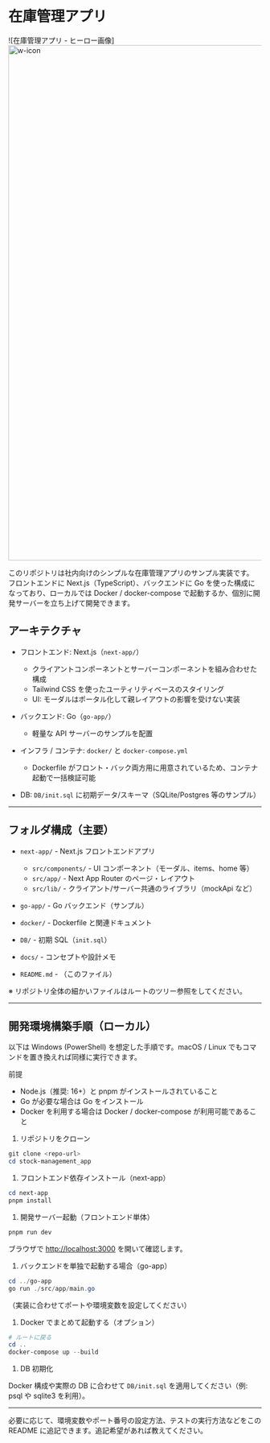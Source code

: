 # 在庫管理アプリ

![在庫管理アプリ - ヒーロー画像]<img width="1536" height="1024" alt="w-icon" src="https://github.com/user-attachments/assets/ee6c8da9-9b31-4393-93ea-3f0fe16ce0e4" />



このリポジトリは社内向けのシンプルな在庫管理アプリのサンプル実装です。
フロントエンドに Next.js（TypeScript）、バックエンドに Go を使った構成になっており、ローカルでは Docker / docker-compose で起動するか、個別に開発サーバーを立ち上げて開発できます。

## アーキテクチャ

- フロントエンド: Next.js（`next-app/`）

  - クライアントコンポーネントとサーバーコンポーネントを組み合わせた構成
  - Tailwind CSS を使ったユーティリティベースのスタイリング
  - UI: モーダルはポータル化して親レイアウトの影響を受けない実装
- バックエンド: Go（`go-app/`）

  - 軽量な API サーバーのサンプルを配置
- インフラ / コンテナ: `docker/` と `docker-compose.yml`

  - Dockerfile がフロント・バック両方用に用意されているため、コンテナ起動で一括検証可能
- DB: `DB/init.sql` に初期データ/スキーマ（SQLite/Postgres 等のサンプル）

---

## フォルダ構成（主要）

- `next-app/` - Next.js フロントエンドアプリ

  - `src/components/` - UI コンポーネント（モーダル、items、home 等）
  - `src/app/` - Next App Router のページ・レイアウト
  - `src/lib/` - クライアント/サーバー共通のライブラリ（mockApi など）
- `go-app/` - Go バックエンド（サンプル）
- `docker/` - Dockerfile と関連ドキュメント
- `DB/` - 初期 SQL（`init.sql`）
- `docs/` - コンセプトや設計メモ
- `README.md` - （このファイル）

※ リポジトリ全体の細かいファイルはルートのツリー参照をしてください。

---

## 開発環境構築手順（ローカル）

以下は Windows (PowerShell) を想定した手順です。macOS / Linux でもコマンドを置き換えれば同様に実行できます。

前提

- Node.js（推奨: 16+）と pnpm がインストールされていること
- Go が必要な場合は Go をインストール
- Docker を利用する場合は Docker / docker-compose が利用可能であること

1. リポジトリをクローン

```powershell
git clone <repo-url>
cd stock-management_app
```

1. フロントエンド依存インストール（next-app）

```powershell
cd next-app
pnpm install
```

1. 開発サーバー起動（フロントエンド単体）

```powershell
pnpm run dev
```

ブラウザで <http://localhost:3000> を開いて確認します。

1. バックエンドを単独で起動する場合（go-app）

```powershell
cd ../go-app
go run ./src/app/main.go
```

（実装に合わせてポートや環境変数を設定してください）

1. Docker でまとめて起動する（オプション）

```powershell
# ルートに戻る
cd ..
docker-compose up --build
```

1. DB 初期化

Docker 構成や実際の DB に合わせて `DB/init.sql` を適用してください（例: psql や sqlite3 を利用）。

---

必要に応じて、環境変数やポート番号の設定方法、テストの実行方法などをこの README に追記できます。追記希望があれば教えてください。
